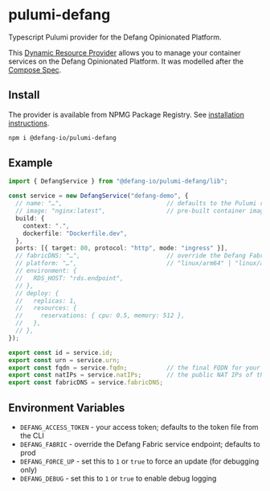 # pulumi-defang
Typescript Pulumi provider for the Defang Opinionated Platform.

This [Dynamic Resource Provider](https://www.pulumi.com/docs/intro/concepts/resources/dynamic-providers/) allows you to manage your container services on the Defang Opinionated Platform. It was modelled after the [Compose Spec](https://www.compose-spec.io).

## Install

The provider is available from NPMG Package Registry. See [installation instructions](https://www.npmjs.com/package/%2540defang-io/pulumi-defang).
```sh
npm i @defang-io/pulumi-defang
```

## Example

```ts
import { DefangService } from "@defang-io/pulumi-defang/lib";

const service = new DefangService("defang-demo", {
  // name: "…",                             // defaults to the Pulumi resource name
  // image: "nginx:latest",                 // pre-built container image
  build: {
    context: ".",
    dockerfile: "Dockerfile.dev",
  },
  ports: [{ target: 80, protocol: "http", mode: "ingress" }],
  // fabricDNS: "…",                        // override the Defang Fabric Controller endpoint
  // platform: "…",                         // "linux/arm64" | "linux/amd64" | "linux" (default)
  // environment: {
  //   RDS_HOST: "rds.endpoint",
  // },
  // deploy: {
  //   replicas: 1,
  //   resources: {
  //     reservations: { cpu: 0.5, memory: 512 },
  //   },
  // },
});

export const id = service.id;
export const urn = service.urn;
export const fqdn = service.fqdn;           // the final FQDN for your service
export const natIPs = service.natIPs;       // the public NAT IPs of the service
export const fabricDNS = service.fabricDNS;
```

## Environment Variables

* `DEFANG_ACCESS_TOKEN` - your access token; defaults to the token file from the CLI
* `DEFANG_FABRIC` - override the Defang Fabric service endpoint; defaults to prod
* `DEFANG_FORCE_UP` - set this to `1` or `true` to force an update (for debugging only)
* `DEFANG_DEBUG` - set this to `1` or `true` to enable debug logging
